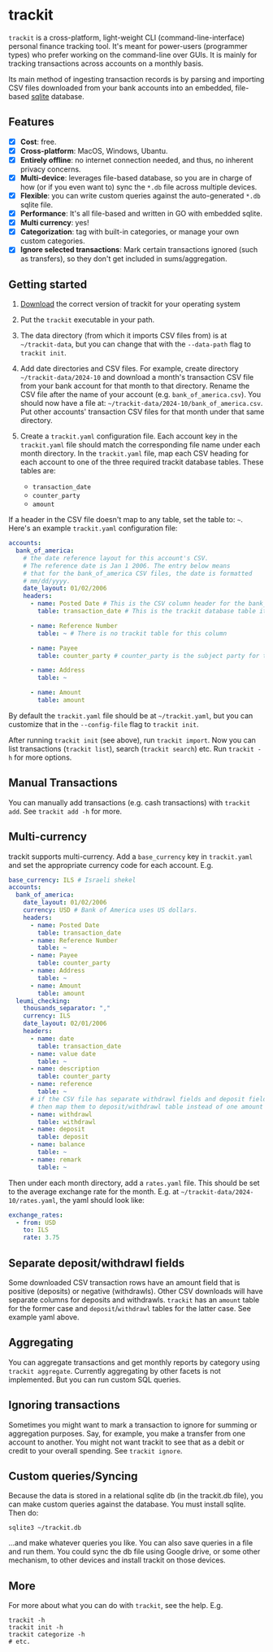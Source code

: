 # trackit
`trackit` is a cross-platform, light-weight CLI (command-line-interface) personal finance tracking tool. It's
meant for power-users (programmer types) who prefer working on the command-line over GUIs. It is mainly
for tracking transactions across accounts on a monthly basis.

Its main method of ingesting transaction records is by parsing and importing CSV files downloaded from your
bank accounts into an embedded, file-based [sqlite](https://sqlite.org/) database.

## Features
- [x] **Cost**: free.
- [x] **Cross-platform**: MacOS, Windows, Ubantu.
- [x] **Entirely offline**: no internet connection needed, and thus, no inherent privacy concerns.
- [x] **Multi-device**: leverages file-based database, so you are in charge of how
   (or if you even want to) sync the `*.db` file across multiple devices.
- [x] **Flexible**: you can write custom queries against the auto-generated `*.db` sqlite file.
- [x] **Performance**: It's all file-based and written in GO with embedded sqlite.
- [x] **Multi currency**: yes!
- [x] **Categorization**: tag with built-in categories, or manage your own custom categories.
- [x] **Ignore selected transactions**: Mark certain transactions ignored (such as transfers), so they don't get included in
      sums/aggregation.

## Getting started
1. [Download](https://github.com/kahunacohen/trackit/releases/) the correct version of trackit for your operating system
1. Put the `trackit` executable in your path.
1. The data directory (from which it imports CSV files from) is at `~/trackit-data`, but you can change that with the `--data-path` flag to
   `trackit init`.
1. Add date directories and CSV files. For example, create directory `~/trackit-data/2024-10` and download a month's transaction CSV file
   from your bank account for that month to that directory. Rename the CSV file after the name of your account (e.g. `bank_of_america.csv`). You should now have a file at: `~/trackit-data/2024-10/bank_of_america.csv`. Put other accounts' transaction CSV files for that month
   under that same directory.
1. Create a `trackit.yaml` configuration file. Each account key in the `trackit.yaml` file should match the corresponding file name under each
   month directory. In the `trackit.yaml` file, map each CSV heading for each account to one of the three required trackit database tables. These tables are:
   
   * `transaction_date`
   * `counter_party`
   * `amount`

If a header in the CSV file doesn't map to any table, set the table to: `~`. Here's an example `trackit.yaml` configuration file:

```yaml
accounts:
  bank_of_america:
    # the date reference layout for this account's CSV.
    # The reference date is Jan 1 2006. The entry below means
    # that for the bank_of_america CSV files, the date is formatted
    # mm/dd/yyyy.
    date_layout: 01/02/2006
    headers:
      - name: Posted Date # This is the CSV column header for the bank_of_america.csv file
        table: transaction_date # This is the trackit database table it maps to

      - name: Reference Number
        table: ~ # There is no trackit table for this column

      - name: Payee
        table: counter_party # counter_party is the subject party for the transaction

      - name: Address
        table: ~

      - name: Amount
        table: amount
```

By default the `trackit.yaml` file should be at `~/trackit.yaml`, but you can customize that in the `--config-file` flag
to `trackit init`.

After running `trackit init` (see above), run `trackit import`. Now you can list transactions (`trackit list`), search (`trackit search`)
etc. Run `trackit -h` for more options.

## Manual Transactions
You can manually add transactions (e.g. cash transactions) with `trackit add`. See `trackit add -h` for more.

## Multi-currency
trackit supports multi-currency. Add a `base_currency` key in `trackit.yaml` and set the appropriate currency code
for each account. E.g.

```yaml
base_currency: ILS # Israeli shekel
accounts:
  bank_of_america:
    date_layout: 01/02/2006
    currency: USD # Bank of America uses US dollars.
    headers:
      - name: Posted Date
        table: transaction_date
      - name: Reference Number
        table: ~
      - name: Payee
        table: counter_party
      - name: Address
        table: ~
      - name: Amount
        table: amount
  leumi_checking:
    thousands_separator: ","
    currency: ILS
    date_layout: 02/01/2006
    headers:
      - name: date
        table: transaction_date
      - name: value date
        table: ~
      - name: description
        table: counter_party
      - name: reference
        table: ~
      # if the CSV file has separate withdrawl fields and deposit fields (instead of one amount field),
      # then map them to deposit/withdrawl table instead of one amount table.
      - name: withdrawl 
        table: withdrawl
      - name: deposit
        table: deposit
      - name: balance
        table: ~
      - name: remark
        table: ~
```

Then under each month directory, add a `rates.yaml` file. This should be set to the average exchange rate for
the month. E.g. at `~/trackit-data/2024-10/rates.yaml`, the yaml should look like:

```yaml
exchange_rates:
  - from: USD
    to: ILS
    rate: 3.75
```
## Separate deposit/withdrawl fields
Some downloaded CSV transaction rows have an amount field that is positive (deposits) or negative (withdrawls). Other
CSV downloads will have separate columns for deposits and withdrawls. `trackit` has an `amount` table for the former case
and `deposit`/`withdrawl` tables for the latter case. See example yaml above.

## Aggregating
You can aggregate transactions and get monthly reports by category using `trackit aggregate`. Currently
aggregating by other facets is not implemented. But you can run custom SQL queries.

## Ignoring transactions
Sometimes you might want to mark a transaction to ignore for summing or aggregation purposes. Say, for example, you
make a transfer from one account to another. You might not want trackit to see that as a debit or credit to your overall
spending. See `trackit ignore`.

## Custom queries/Syncing
Because the data is stored in a relational sqlite db (in the trackit.db file), you can make custom
queries against the database. You must install sqlite. Then do:

```
sqlite3 ~/trackit.db
```

...and make whatever queries you like. You can also save queries in a file and run them. You could
sync the db file using Google drive, or some other mechanism, to other devices and install trackit on those devices.

## More
For more about what you can do with `trackit`, see the help. E.g.

```
trackit -h
trackit init -h
trackit categorize -h
# etc.
```
